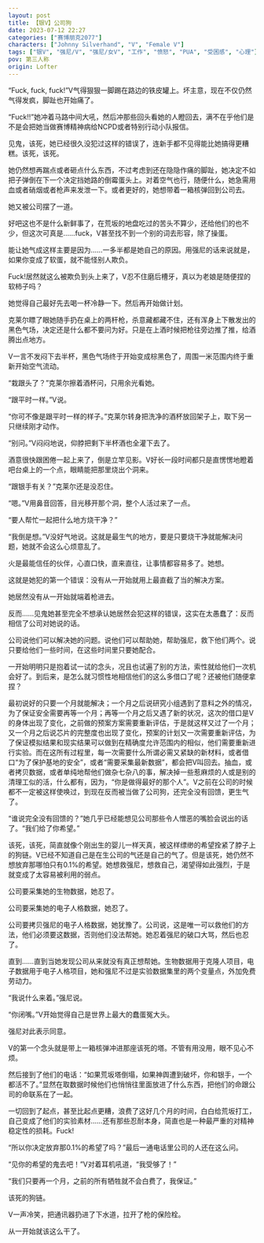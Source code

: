 ```yaml
---
layout: post
title: 【银V】公司狗
date: 2023-07-12 22:27
categories: ["赛博朋克2077"]
characters: ["Johnny Silverhand", "V", "Female V"]
tags: ["银V", "强尼/V", "强尼/女V", "工作", "愤怒", "PUA", "受困感", "心理"]
pov: 第三人称
origin: Lofter
---
```


“Fuck, fuck, fuck!”V气得狠狠一脚踢在路边的铁皮罐上。坏主意，现在不仅仍然气得发疯，脚趾也开始痛了。

“Fuck!!”她冲着马路中间大吼，然后冲那些回头看她的人瞪回去，满不在乎他们是不是会把她当做赛博精神病给NCPD或者特别行动小队报信。

见鬼，该死，她已经很久没犯过这样的错误了，连新手都不见得能比她搞得更糟糕。该死，该死。

她仍然想再踹点或者砸点什么东西，不过考虑到还在隐隐作痛的脚趾，她决定不如把子弹倒在下一个决定挡她路的倒霉蛋头上。对着空气也行，随便什么，她急需用血或者硝烟或者枪声来发泄一下。或者更好的，她想带着一箱核弹回到公司去。

她又被公司摆了一道。

好吧这也不是什么新鲜事了，在荒坂的地盘吃过的苦头不算少，还给他们的也不少，但这次可真是……fuck，V甚至找不到一个别的词去形容，除了操蛋。

能让她气成这样主要是因为……一多半都是她自己的原因。用强尼的话来说就是，如果你变成了软蛋，就不能怪别人欺负。

Fuck!居然就这么被欺负到头上来了，V忍不住磨后槽牙，真以为老娘是随便捏的软柿子吗？

她觉得自己最好先去喝一杯冷静一下。然后再开始做计划。

克莱尔瞟了眼她随手扔在桌上的两杆枪，杀意藏都藏不住，还有浑身上下散发出的黑色气场，决定还是什么都不要问为好。只是在上酒时候把枪往旁边推了推，给酒腾出点地方。

V一言不发闷下去半杯，黑色气场终于开始变成棕黑色了，周围一米范围内终于重新开始空气流动。

“栽跟头了？”克莱尔擦着酒杯问，只用余光看她。

“跟平时一样。”V说。

“你可不像是跟平时一样的样子。”克莱尔转身把洗净的酒杯放回架子上，取下另一只继续刚才动作。

“别问。”V闷闷地说，仰脖把剩下半杯酒也全灌下去了。

酒意很快跟困倦一起上来了，倒是立竿见影。V好长一段时间都只是直愣愣地瞪着吧台桌上的一个点，眼睛能把那里烧出个洞来。

“跟银手有关？”克莱尔还是没忍住。

“嗯。”V用鼻音回答，目光移开那个洞，整个人活过来了一点。

“要人帮忙一起把什么地方烧干净？”

“我倒是想。”V没好气地说。这就是最生气的地方，要是只要烧干净就能解决问题，她就不会这么心烦意乱了。

火是最能信任的伙伴，心直口快，直来直往，让事情都容易多了。她想。

这就是她犯的第一个错误：没有从一开始就用上最直截了当的解决方案。

她居然没有从一开始就端着枪进去。

反而……见鬼她甚至完全不想承认她居然会犯这样的错误，这实在太愚蠢了：反而相信了公司对她说的话。

公司说他们可以解决她的问题。说他们可以帮助她，帮助强尼，救下他们两个。说只要给他们一些时间，在这些时间里只要她配合。

一开始明明只是抱着试一试的念头，况且也试遍了别的方法，索性就给他们一次机会好了。到后来，是怎么就习惯性地相信他们的这么多借口了呢？还被他们随便拿捏？

最初说好的只要一个月就能解决；一个月之后说研究小组遇到了意料之外的情况，为了保证安全需要再等一个月；再等一个月之后又遇了新的状况，这次的借口是V的身体出现了变化，之前做的预案方案需要重新评估，于是就这样又过了一个月；又一个月之后说芯片的完整度也出现了变化，预案的计划又一次需要重新评估，为了保证模拟结果和现实结果可以做到在精确度允许范围内的相似，他们需要重新进行实验。而在这所有过程里，每一次需要什么所谓必需又紧缺的新材料，或者借口“为了保护基地的安全”，或者“需要采集最新数据”，都会把V叫回去。抽血，或者拷贝数据，或者单纯地帮他们做杂七杂八的事，解决掉一些惹麻烦的人或是别的清理工似的活，什么都有，因为，“你是做得最好的那个人”。V之前在公司的时候都不一定被这样使唤过，到现在反而被当做了公司狗，还完全没有回馈，更生气了。

“谁说完全没有回馈的？”她几乎已经能想见公司那些令人憎恶的嘴脸会说出的话了。“我们给了你希望。”

该死，该死，简直就像个刚出生的婴儿一样天真，被这样缥缈的希望拴紧了脖子上的狗链。V已经不知道自己是在生公司的气还是自己的气了。但是该死，她仍然不想放弃那哪怕只有0.1%的希望。她想救强尼，想救自己，渴望得如此强烈，于是就变成了太容易被利用的弱点。

公司要采集她的生物数据，她忍了。

公司要采集她的电子人格数据，她忍了。

公司要拷贝强尼的电子人格数据，她犹豫了。公司说，这是唯一可以救他们的方法，他们必须要这数据，否则他们没法帮她。她忍着强尼的破口大骂，然后也忍了。

直到……直到当她发现公司从来就没有真正想帮她。生物数据用于克隆人项目，电子数据用于电子人格项目，她和强尼不过是实验数据集里的两个变量点，外加免费劳动力。

“我说什么来着。”强尼说。

“你闭嘴。”V开始觉得自己是世界上最大的蠢蛋冤大头。

强尼对此表示同意。

V的第一个念头就是带上一箱核弹冲进那座该死的塔。不管有用没用，眼不见心不烦。

然后接到了他们的电话：“如果荒坂塔倒塌，如果神舆遭到破坏，你和银手，一个都活不了。”显然在取数据时候他们也悄悄往里面放进了什么东西，把他们的命跟公司的命联系在了一起。

一切回到了起点，甚至比起点更糟，浪费了这好几个月的时间，白白给荒坂打工，自己变成了他们的实验素材……还有那些忍耐本身，简直也是一种最严重的对精神稳定性的损耗。Fuck!

“所以你决定放弃那0.1%的希望了吗？”最后一通电话里公司的人还在这么问。

“见你的希望的鬼去吧！”V对着耳机吼道，“我受够了！”

“我们只要再一个月，之前的所有牺牲就不会白费了，我保证。”

该死的狗链。

V一声冷笑，把通讯器扔进了下水道，拉开了枪的保险栓。

从一开始就该这么干了。
